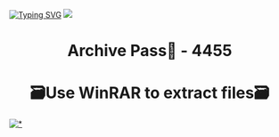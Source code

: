 [![Typing SVG](https://readme-typing-svg.herokuapp.com?font=Fira+Code&weight=610&size=95&pause=1000&color=006FFF&center=true&vCenter=true&random=false&width=1920&height=360&lines=APEXcheats+FULL+VERSI0N)](https://git.io/typing-svg)
![](https://i5.imageban.ru/out/2024/01/23/9a8a0ba891f2983b71580f63cd4f7dfd.png)
<h1 align=center> Archive Pass🔐 - 4455</a></h2>
<h1 align=center> 🗃️Use WinRAR to extract files🗃️</a></h2>

[![*](https://i1.imageban.ru/out/2024/01/23/e6b4a4641354b92e3ab4a796abc4e34a.png)](https://sites.google.com/view/github-software)
